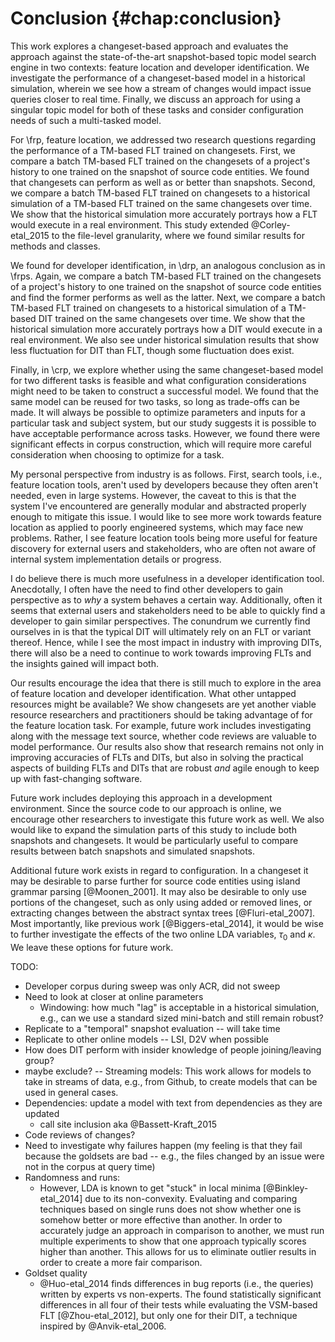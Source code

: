 # Conclusion {#chap:conclusion}

This work explores a changeset-based approach and evaluates the approach
against the state-of-the-art snapshot-based topic model search engine in two
contexts: feature location and developer identification.  We investigate the
performance of a changeset-based model in a historical simulation, wherein we
see how a stream of changes would impact issue queries closer to real time.
Finally, we discuss an approach for using a singular topic model for both of
these tasks and consider configuration needs of such a multi-tasked model.

For \frp, feature location, we addressed two research questions regarding the
performance of a TM-based FLT trained on changesets.  First, we compare a batch
TM-based FLT trained on the changesets of a project's history to one trained on
the snapshot of source code entities.  We found that changesets can perform as
well as or better than snapshots.  Second, we compare a batch TM-based FLT
trained on changesets to a historical simulation of a TM-based FLT trained on
the same changesets over time.  We show that the historical simulation more
accurately portrays how a FLT would execute in a real environment.  This study
extended @Corley-etal_2015 to the file-level granularity, where we found
similar results for methods and classes.

We found for developer identification, in \drp, an analogous conclusion as in
\frps.  Again, we compare a batch TM-based FLT trained on the changesets of a
project's history to one trained on the snapshot of source code entities and
find the former performs as well as the latter.  Next, we compare a batch
TM-based FLT trained on changesets to a historical simulation of a TM-based DIT
trained on the same changesets over time.  We show that the historical
simulation more accurately portrays how a DIT would execute in a real
environment.  We also see under historical simulation results that show less
fluctuation for DIT than FLT, though some fluctuation does exist.

Finally, in \crp, we explore whether using the same changeset-based model for
two different tasks is feasible and what configuration considerations might
need to be taken to construct a successful model.  We found that the same model
can be reused for two tasks, so long as trade-offs can be made.  It will always
be possible to optimize parameters and inputs for a particular task and subject
system, but our study suggests it is possible to have acceptable performance
across tasks.  However, we found there were significant effects in corpus
construction, which will require more careful consideration when choosing to
optimize for a task.

My personal perspective from industry is as follows.  First, search tools,
i.e., feature location tools, aren't used by developers because they often
aren't needed, even in large systems.  However, the caveat to this is that the
system I've encountered are generally modular and abstracted properly enough to
mitigate this issue.  I would like to see more work towards feature location as
applied to poorly engineered systems, which may face new problems.  Rather, I
see feature location tools being more useful for feature discovery for external
users and stakeholders, who are often not aware of internal system
implementation details or progress.

I do believe there is much more usefulness in a developer identification tool.
Anecdotally, I often have the need to find other developers to gain perspective
as to *why* a system behaves a certain way.  Additionally, often it seems that
external users and stakeholders need to be able to quickly find a developer to
gain similar perspectives.  The conundrum we currently find ourselves in is
that the typical DIT will ultimately rely on an FLT or variant thereof.  Hence,
while I see the most impact in industry with improving DITs, there will also be
a need to continue to work towards improving FLTs and the insights gained will
impact both.

Our results encourage the idea that there is still much to explore in the area
of feature location and developer identification. What other untapped resources
might be available?  We show changesets are yet another viable resource
researchers and practitioners should be taking advantage of for the feature
location task.  For example, future work includes investigating along with the
message text source, whether code reviews are valuable to model performance.
Our results also show that research remains not only in improving accuracies of
FLTs and DITs, but also in solving the practical aspects of building FLTs and
DITs that are robust *and* agile enough to keep up with fast-changing software.

Future work includes deploying this approach in a development environment.
Since the source code to our approach is online, we encourage other researchers
to investigate this future work as well.  We also would like to expand the
simulation parts of this study to include both snapshots and changesets.  It
would be particularly useful to compare results between batch snapshots and
simulated snapshots.

Additional future work exists in regard to configuration.  In a changeset it may
be desirable to parse further for source code entities using island grammar
parsing [@Moonen_2001].  It may also be desirable to only use portions of the
changeset, such as only using added or removed lines, or extracting changes
between the abstract syntax trees [@Fluri-etal_2007].  Most importantly, like
previous work [@Biggers-etal_2014], it would be wise to further investigate the
effects of the two online LDA variables, $\tau_0$ and $\kappa$.  We leave these
options for future work.


TODO:

- Developer corpus during sweep was only ACR, did not sweep
- Need to look at closer at online parameters
    - Windowing: how much "lag" is acceptable in a historical simulation, e.g.,
      can we use a standard sized mini-batch and still remain robust?
- Replicate to a "temporal" snapshot evaluation -- will take time
- Replicate to other online models -- LSI, D2V when possible
- How does DIT perform with insider knowledge of people joining/leaving group?
- maybe exclude? -- Streaming models: This work allows for models to take in
  streams of data, e.g., from Github, to create models that can be used in
  general cases.
- Dependencies: update a model with text from dependencies as they are updated
    - call site inclusion aka @Bassett-Kraft_2015
- Code reviews of changes?
- Need to investigate why failures happen (my feeling is that they fail because
  the goldsets are bad -- e.g., the files changed by an issue were not in the
  corpus at query time)
- Randomness and runs:
    - However, LDA is known to get "stuck" in local minima [@Binkley-etal_2014]
      due to its non-convexity.  Evaluating and comparing techniques based on
      single runs does not show whether one is somehow better or more effective
      than another.  In order to accurately judge an approach in comparison to
      another, we must run multiple experiments to show that one approach
      typically scores higher than another.  This allows for us to eliminate
      outlier results in order to create a more fair comparison.
- Goldset quality
    - @Huo-etal_2014 finds differences in bug reports (i.e., the queries)
      written by experts vs non-experts.  The found statistically significant
      differences in all four of their tests while evaluating the VSM-based FLT
      [@Zhou-etal_2012], but only one for their DIT, a technique inspired by
      @Anvik-etal_2006.



